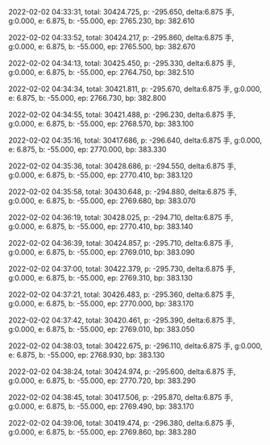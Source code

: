 2022-02-02 04:33:31, total: 30424.725, p: -295.650, delta:6.875 手, g:0.000, e: 6.875, b: -55.000, ep: 2765.230, bp: 382.610

2022-02-02 04:33:52, total: 30424.217, p: -295.860, delta:6.875 手, g:0.000, e: 6.875, b: -55.000, ep: 2765.500, bp: 382.670

2022-02-02 04:34:13, total: 30425.450, p: -295.330, delta:6.875 手, g:0.000, e: 6.875, b: -55.000, ep: 2764.750, bp: 382.510

2022-02-02 04:34:34, total: 30421.811, p: -295.670, delta:6.875 手, g:0.000, e: 6.875, b: -55.000, ep: 2766.730, bp: 382.800

2022-02-02 04:34:55, total: 30421.488, p: -296.230, delta:6.875 手, g:0.000, e: 6.875, b: -55.000, ep: 2768.570, bp: 383.100

2022-02-02 04:35:16, total: 30417.686, p: -296.640, delta:6.875 手, g:0.000, e: 6.875, b: -55.000, ep: 2770.000, bp: 383.330

2022-02-02 04:35:36, total: 30428.686, p: -294.550, delta:6.875 手, g:0.000, e: 6.875, b: -55.000, ep: 2770.410, bp: 383.120

2022-02-02 04:35:58, total: 30430.648, p: -294.880, delta:6.875 手, g:0.000, e: 6.875, b: -55.000, ep: 2769.680, bp: 383.070

2022-02-02 04:36:19, total: 30428.025, p: -294.710, delta:6.875 手, g:0.000, e: 6.875, b: -55.000, ep: 2770.410, bp: 383.140

2022-02-02 04:36:39, total: 30424.857, p: -295.710, delta:6.875 手, g:0.000, e: 6.875, b: -55.000, ep: 2769.010, bp: 383.090

2022-02-02 04:37:00, total: 30422.379, p: -295.730, delta:6.875 手, g:0.000, e: 6.875, b: -55.000, ep: 2769.310, bp: 383.130

2022-02-02 04:37:21, total: 30426.483, p: -295.360, delta:6.875 手, g:0.000, e: 6.875, b: -55.000, ep: 2770.000, bp: 383.170

2022-02-02 04:37:42, total: 30420.461, p: -295.390, delta:6.875 手, g:0.000, e: 6.875, b: -55.000, ep: 2769.010, bp: 383.050

2022-02-02 04:38:03, total: 30422.675, p: -296.110, delta:6.875 手, g:0.000, e: 6.875, b: -55.000, ep: 2768.930, bp: 383.130

2022-02-02 04:38:24, total: 30424.974, p: -295.600, delta:6.875 手, g:0.000, e: 6.875, b: -55.000, ep: 2770.720, bp: 383.290

2022-02-02 04:38:45, total: 30417.506, p: -295.870, delta:6.875 手, g:0.000, e: 6.875, b: -55.000, ep: 2769.490, bp: 383.170

2022-02-02 04:39:06, total: 30419.474, p: -296.380, delta:6.875 手, g:0.000, e: 6.875, b: -55.000, ep: 2769.860, bp: 383.280